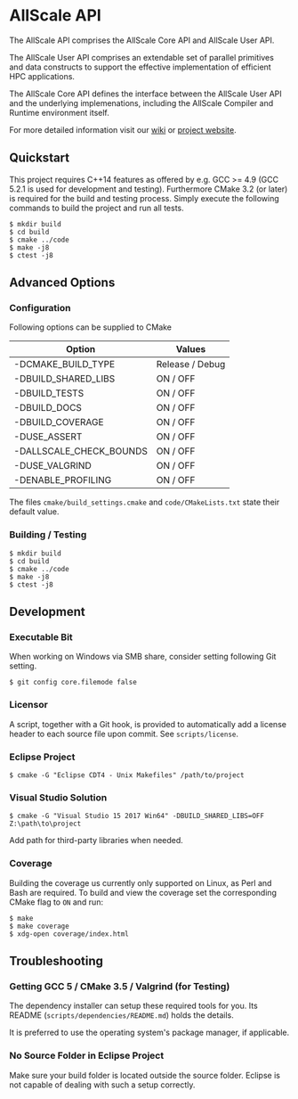 # AllScale API

The AllScale API comprises the AllScale Core API and AllScale User API.

The AllScale User API comprises an extendable set of parallel primitives and data constructs to support the effective implementation of efficient HPC applications.

The AllScale Core API defines the interface between the AllScale User API and the underlying implemenations, including the AllScale Compiler and Runtime environment itself.

For more detailed information visit our [wiki](https://github.com/allscale/allscale_api/wiki) or [project website](http://www.allscale.eu/home).

## Quickstart

This project requires C++14 features as offered by e.g. GCC >= 4.9 (GCC 5.2.1 is used for development and testing).
Furthermore CMake 3.2 (or later) is required for the build and testing process.
Simply execute the following commands to build the project and run all tests.

    $ mkdir build
    $ cd build
    $ cmake ../code
    $ make -j8
    $ ctest -j8

## Advanced Options

### Configuration

Following options can be supplied to CMake

| Option                  | Values          |
| ----------------------- | --------------- |
| -DCMAKE_BUILD_TYPE      | Release / Debug |
| -DBUILD_SHARED_LIBS     | ON / OFF        |
| -DBUILD_TESTS           | ON / OFF        |
| -DBUILD_DOCS            | ON / OFF        |
| -DBUILD_COVERAGE        | ON / OFF        |
| -DUSE_ASSERT            | ON / OFF        |
| -DALLSCALE_CHECK_BOUNDS | ON / OFF        |
| -DUSE_VALGRIND          | ON / OFF        |
| -DENABLE_PROFILING      | ON / OFF        |

The files `cmake/build_settings.cmake` and `code/CMakeLists.txt` state their
default value.

### Building / Testing

    $ mkdir build
    $ cd build
    $ cmake ../code
    $ make -j8
    $ ctest -j8

## Development

### Executable Bit

When working on Windows via SMB share, consider setting following Git setting.

    $ git config core.filemode false

### Licensor

A script, together with a Git hook, is provided to automatically add a license
header to each source file upon commit. See `scripts/license`.

### Eclipse Project

    $ cmake -G "Eclipse CDT4 - Unix Makefiles" /path/to/project

### Visual Studio Solution

    $ cmake -G "Visual Studio 15 2017 Win64" -DBUILD_SHARED_LIBS=OFF Z:\path\to\project

Add path for third-party libraries when needed.

### Coverage

Building the coverage us currently only supported on Linux, as Perl and Bash
are required. To build and view the coverage set the corresponding CMake flag
to `ON` and run:

    $ make
    $ make coverage
    $ xdg-open coverage/index.html

## Troubleshooting

### Getting GCC 5 / CMake 3.5 / Valgrind (for Testing)

The dependency installer can setup these required tools for you. Its README
(`scripts/dependencies/README.md`) holds the details.

It is preferred to use the operating system's package manager, if applicable.

### No Source Folder in Eclipse Project

Make sure your build folder is located outside the source folder. Eclipse is
not capable of dealing with such a setup correctly.
